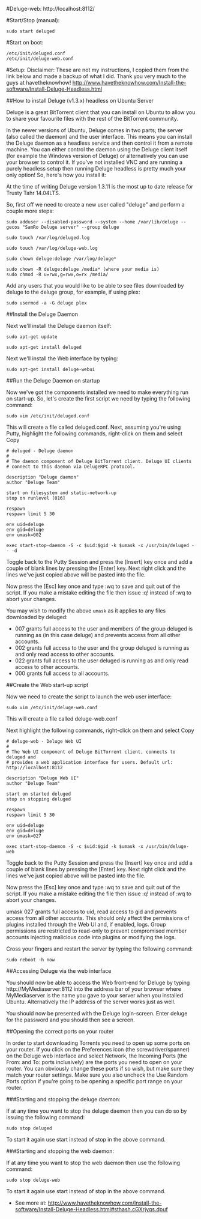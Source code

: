 #Deluge-web:
http://localhost:8112/

#Start/Stop (manual):
```
sudo start deluged
```

#Start on boot:
```
/etc/init/deluged.conf
/etc/init/deluge-web.conf
```

#Setup:
Disclaimer: These are not my instructions, I copied them from the link below and made a backup of what I did. Thank you very much to the guys at havetheknowhow!
http://www.havetheknowhow.com/Install-the-software/Install-Deluge-Headless.html

##How to install Deluge (v1.3.x) headless on Ubuntu Server

Deluge is a great BitTorrent client that you can install on Ubuntu to allow you to share your favourite files with the rest of the BitTorrent community.

In the newer versions of Ubuntu, Deluge comes in two parts; the server (also called the daemon) and the user interface. This means you can install the Deluge daemon as a headless service and then control it from a remote machine. You can either control the daemon using the Deluge client itself (for example the Windows version of Deluge) or alternatively you can use your browser to control it. If you've not installed VNC and are running a purely headless setup then running Deluge headless is pretty much your only option! So, here's how you install it:

At the time of writing Deluge version 1.3.11 is the most up to date release for Trusty Tahr 14.04LTS.

So, first off we need to create a new user called "deluge" and perform a couple more steps:

```
sudo adduser --disabled-password --system --home /var/lib/deluge --gecos "SamRo Deluge server" --group deluge

sudo touch /var/log/deluged.log

sudo touch /var/log/deluge-web.log

sudo chown deluge:deluge /var/log/deluge*

sudo chown -R deluge:deluge /media* (where your media is)
sudo chmod -R u=rwx,g=rwx,o=rx /media/
```

Add any users that you would like to be able to see files downloaded by deluge to the deluge group, for example, if using plex:
```
sudo usermod -a -G deluge plex
```

##Install the Deluge Daemon

Next we'll install the Deluge daemon itself:

```
sudo apt-get update

sudo apt-get install deluged
```

Next we'll install the Web interface by typing:

```
sudo apt-get install deluge-webui
```

##Run the Deluge Daemon on startup

Now we've got the components installed we need to make everything run on start-up. So, let's create the first script we need by typing the following command:

```
sudo vim /etc/init/deluged.conf
```

This will create a file called deluged.conf. Next, assuming you're using Putty, highlight the following commands, right-click on them and select Copy

```
# deluged - Deluge daemon
#
# The daemon component of Deluge BitTorrent client. Deluge UI clients
# connect to this daemon via DelugeRPC protocol.

description "Deluge daemon"
author "Deluge Team"

start on filesystem and static-network-up
stop on runlevel [016]

respawn
respawn limit 5 30

env uid=deluge
env gid=deluge
env umask=002

exec start-stop-daemon -S -c $uid:$gid -k $umask -x /usr/bin/deluged -- -d
```

Toggle back to the Putty Session and press the [Insert] key once and add a couple of blank lines by pressing the [Enter] key. Next right click and the lines we've just copied above will be pasted into the file.

Now press the [Esc] key once and type :wq to save and quit out of the script. If you make a mistake editing the file then issue :q! instead of :wq to abort your changes.

You may wish to modify the above `umask` as it applies to any files downloaded by deluged:
- 007 grants full access to the user and members of the group deluged is running as (in this case deluge) and prevents access from all other accounts.
- 002 grants full access to the user and the group deluged is running as and only read access to other accounts.
- 022 grants full access to the user deluged is running as and only read access to other accounts.
- 000 grants full access to all accounts. 

##Create the Web start-up script

Now we need to create the script to launch the web user interface:

```
sudo vim /etc/init/deluge-web.conf
```

This will create a file called deluge-web.conf

Next highlight the following commands, right-click on them and select Copy

```
# deluge-web - Deluge Web UI
#
# The Web UI component of Deluge BitTorrent client, connects to deluged and
# provides a web application interface for users. Default url: http://localhost:8112

description "Deluge Web UI"
author "Deluge Team"

start on started deluged
stop on stopping deluged

respawn
respawn limit 5 30

env uid=deluge
env gid=deluge
env umask=027

exec start-stop-daemon -S -c $uid:$gid -k $umask -x /usr/bin/deluge-web
```

Toggle back to the Putty Session and press the [Insert] key once and add a couple of blank lines by pressing the [Enter] key. Next right click and the lines we've just copied above will be pasted into the file.

Now press the [Esc] key once and type :wq to save and quit out of the script. If you make a mistake editing the file then issue :q! instead of :wq to abort your changes.

umask 027 grants full access to uid, read access to gid and prevents access from all other accounts. This should only affect the permissions of plugins installed through the Web UI and, if enabled, logs. Group permissions are restricted to read-only to prevent compromised member accounts injecting malicious code into plugins or modifying the logs.

Cross your fingers and restart the server by typing the following command:

```
sudo reboot -h now
```

##Accessing Deluge via the web interface

You should now be able to access the Web front-end for Deluge by typing http://MyMediaserver:8112 into the address bar of your browser where MyMediaserver is the name you gave to your server when you installed Ubuntu. Alternatively the IP address of the server works just as well.

You should now be presented with the Deluge login-screen. Enter deluge for the password and you should then see a screen.

##Opening the correct ports on your router

In order to start downloading Torrents you need to open up some ports on your router. If you click on the Preferences icon (the screwdriver/spanner) on the Deluge web interface and select Network, the Incoming Ports (the From: and To: ports inclusively) are the ports you need to open on your router. You can obviously change these ports if so wish, but make sure they match your router settings. Make sure you also uncheck the Use Random Ports option if you're going to be opening a specific port range on your router.

###Starting and stopping the deluge daemon:

If at any time you want to stop the deluge daemon then you can do so by issuing the following command:

```
sudo stop deluged
```

To start it again use start instead of stop in the above command.

###Starting and stopping the web daemon:

If at any time you want to stop the web daemon then use the following command:

```
sudo stop deluge-web
```

To start it again use start instead of stop in the above command.
- See more at: http://www.havetheknowhow.com/Install-the-software/Install-Deluge-Headless.html#sthash.cGXrjyqs.dpuf
